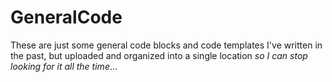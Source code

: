 # GeneralCode
These are just some general code blocks and code templates I've written in the past, but uploaded and organized into a single location *so I can stop looking for it all the time*...
